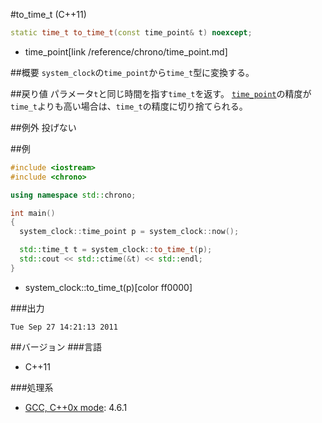 #to_time_t (C++11)
```cpp
static time_t to_time_t(const time_point& t) noexcept;
```
* time_point[link /reference/chrono/time_point.md]

##概要
`system_clock`の`time_point`から`time_t`型に変換する。


##戻り値
パラメータ`t`と同じ時間を指す`time_t`を返す。
[`time_point`](/reference/chrono/time_point.md)の精度が`time_t`よりも高い場合は、`time_t`の精度に切り捨てられる。


##例外
投げない


##例
```cpp
#include <iostream>
#include <chrono>

using namespace std::chrono;

int main()
{
  system_clock::time_point p = system_clock::now();

  std::time_t t = system_clock::to_time_t(p);
  std::cout << std::ctime(&t) << std::endl;
}
```
* system_clock::to_time_t(p)[color ff0000]

###出力
```
Tue Sep 27 14:21:13 2011
```

##バージョン
###言語
- C++11

###処理系
- [GCC, C++0x mode](/implementation#gcc.md): 4.6.1

